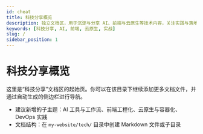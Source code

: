 ```yaml
---
id: cheat
title: 科技分享概览
description: 独立文档区，用于沉淀与分享 AI、前端与云原生等技术内容，关注实践与落地。
keywords: [科技分享, AI, 前端, 云原生, 实战]
slug: /
sidebar_position: 1
---
```


# 科技分享概览

这里是“科技分享”文档区的起始页。你可以在该目录下继续添加更多文档文件，并通过自动生成的侧边栏进行导航。

- 建议新增的子主题：AI 工具与工作流、前端工程化、云原生与容器化、DevOps 实践
- 文档结构：在 `my-website/tech/` 目录中创建 Markdown 文件或子目录
